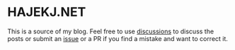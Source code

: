 # HAJEKJ.NET

This is a source of my blog. Feel free to use [discussions](https://github.com/hajekj/blog/discussions) to discuss the posts or submit an [issue](https://github.com/hajekj/blog/issues) or a PR if you find a mistake and want to correct it.